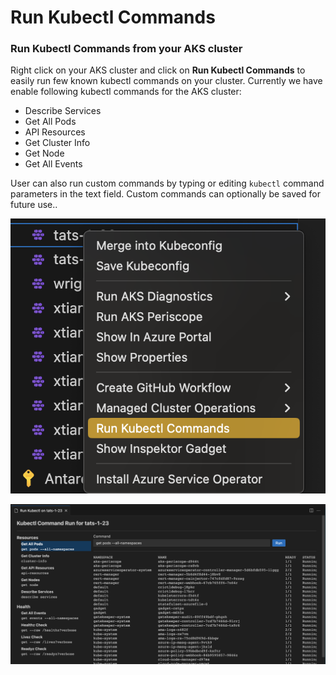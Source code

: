 # Run Kubectl Commands

### Run Kubectl Commands from your AKS cluster

Right click on your AKS cluster and click on **Run Kubectl Commands** to easily run few known kubectl commands on your cluster. Currently we have enable following kubectl commands for the AKS cluster:

- Describe Services
- Get All Pods
- API Resources
- Get Cluster Info
- Get Node
- Get All Events

User can also run custom commands by typing or editing `kubectl` command parameters in the text field. Custom commands can optionally be saved for future use..

![Kubectl commad](../resources/right-click-menu-kubectl.png)

![Kubectl command panel](../resources/kubectl-command-panel.png)